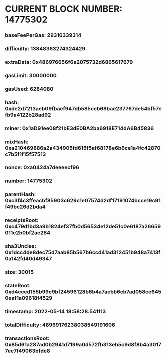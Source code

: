 # CURRENT BLOCK NUMBER: 14775302

### baseFeePerGas: 29316339314
### difficulty: 13848363274324429
### extraData: 0x486976656f6e2075732d6865617679
### gasLimit: 30000000
### gasUsed: 6284080
### hash: 0xde2d7213aeb09fbaef947db585ceb68bae237767de54bf57efb9a4122b28ad92
### miner: 0x1aD91ee08f21bE3dE0BA2ba6918E714dA6B45836
### mixHash: 0xa210469886a2a434905fd615f5af68178e6b6ce1a4fc42870c7b5f1f15f57513
### nonce: 0xa0424a7deeeecf96
### number: 14775302
### parentHash: 0xc3f4c3ffeacbf85903c629c1e07574d2df17191074bcce19c91f49bc26d2bda4
### receiptsRoot: 0xc479d1bd3a9b1824ef37fb0d56534e12de51c0e6187a26659011e2b0bf2ae284
### sha3Uncles: 0x1dcc4de8dec75d7aab85b567b6ccd41ad312451b948a7413f0a142fd40d49347
### size: 30015
### stateRoot: 0xd4cccd155b99e9bf24596128b6b4a7acbb6cb7ad058ce6450eaf1a09618f4529
### timestamp: 2022-05-14 18:58:28.541113
### totalDifficulty: 48969176238038549191606
### transactionsRoot: 0x85d61a287ad0b2941d7199a0d572fb313eb5c9d8f8b4a30177ec7f49063bfde8
